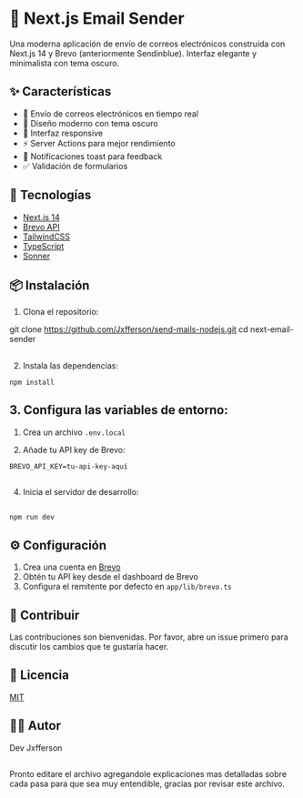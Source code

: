 # 📧 Next.js Email Sender

Una moderna aplicación de envío de correos electrónicos construida con Next.js 14 y Brevo (anteriormente Sendinblue). Interfaz elegante y minimalista con tema oscuro.

## ✨ Características

- 🎯 Envío de correos electrónicos en tiempo real
- 🌙 Diseño moderno con tema oscuro
- 📱 Interfaz responsive
- ⚡ Server Actions para mejor rendimiento
- 🔔 Notificaciones toast para feedback
- ✅ Validación de formularios

## 🚀 Tecnologías

- [Next.js 14](https://nextjs.org/)
- [Brevo API](https://www.brevo.com/)
- [TailwindCSS](https://tailwindcss.com/)
- [TypeScript](https://www.typescriptlang.org/)
- [Sonner](https://sonner.emilkowal.ski/)

## 📦 Instalación

1. Clona el repositorio:

git clone  https://github.com/Jxfferson/send-mails-nodejs.git 
cd next-email-sender
##

2. Instala las dependencias:


```shellscript
npm install
```

## 3. Configura las variables de entorno:

1. Crea un archivo `.env.local`

2. Añade tu API key de Brevo:

```plaintext
BREVO_API_KEY=tu-api-key-aquí
```
##
4. Inicia el servidor de desarrollo:
##
```shellscript
npm run dev
```
## ⚙️ Configuración

1. Crea una cuenta en [Brevo](https://www.brevo.com/)
2. Obtén tu API key desde el dashboard de Brevo
3. Configura el remitente por defecto en `app/lib/brevo.ts`


## 🤝 Contribuir

Las contribuciones son bienvenidas. Por favor, abre un issue primero para discutir los cambios que te gustaría hacer.

## 📝 Licencia

[MIT](LICENSE)

## 👨‍💻 Autor

Dev Jxfferson

## 

Pronto editare el archivo agregandole explicaciones mas detalladas sobre cada pasa para que sea muy entendible, gracias por revisar este archivo.
